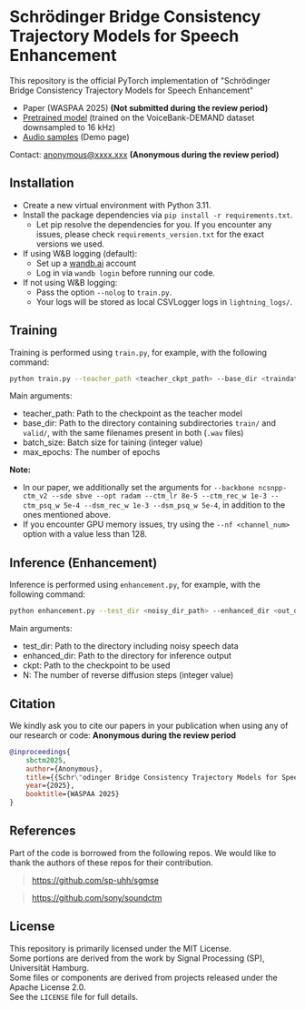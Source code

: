 # Schrödinger Bridge Consistency Trajectory Models for Speech Enhancement

This repository is the official PyTorch implementation of "Schrödinger Bridge Consistency Trajectory Models for Speech Enhancement"

- Paper (WASPAA 2025) **(Not submitted during the review period)**
- [Pretrained model](https://osf.io/download/f293c/?view_only=e406b105dd274657b7b33cea9dc764af) (trained on the VoiceBank-DEMAND dataset downsampled to 16 kHz)
- [Audio samples](https://osf.io/download/ahe4w/?view_only=e406b105dd274657b7b33cea9dc764af) (Demo page)

Contact: anonymous@xxxx.xxx **(Anonymous during the review period)**

## Installation

- Create a new virtual environment with Python 3.11.
- Install the package dependencies via `pip install -r requirements.txt`.
    - Let pip resolve the dependencies for you. If you encounter any issues, please check `requirements_version.txt` for the exact versions we used.
- If using W&B logging (default):
    - Set up a [wandb.ai](https://wandb.ai/) account
    - Log in via `wandb login` before running our code.
- If not using W&B logging:
    - Pass the option `--nolog` to `train.py`.
    - Your logs will be stored as local CSVLogger logs in `lightning_logs/`.

## Training

Training is performed using `train.py`, for example, with the following command:
```bash
python train.py --teacher_path <teacher_ckpt_path> --base_dir <traindata_dir_path> --batch_size <batch_size> --max_epochs <max_epoch_num>
```
Main arguments:
- teacher_path: Path to the checkpoint as the teacher model
- base_dir: Path to the directory containing subdirectories `train/` and `valid/`, with the same filenames present in both (`.wav` files)
- batch_size: Batch size for taining (integer value)
- max_epochs: The number of epochs

**Note:**
- In our paper, we additionally set the arguments for `--backbone ncsnpp-ctm_v2 --sde sbve --opt radam --ctm_lr 8e-5 --ctm_rec_w 1e-3 --ctm_psq_w 5e-4 --dsm_rec_w 1e-3 --dsm_psq_w 5e-4`, in addition to the ones mentioned above.
- If you encounter GPU memory issues, try using the `--nf <channel_num>` option with a value less than 128.

## Inference (Enhancement)

Inference is performed using `enhancement.py`, for example, with the following command:
```bash
python enhancement.py --test_dir <noisy_dir_path> --enhanced_dir <out_dir_path> --ckpt <pretrained_ckpt_path> --N <nfe>
```
Main arguments:
- test_dir: Path to the directory including noisy speech data
- enhanced_dir: Path to the directory for inference output
- ckpt: Path to the checkpoint to be used
- N: The number of reverse diffusion steps (integer value)

## Citation

We kindly ask you to cite our papers in your publication when using any of our research or code:
**Anonymous during the review period**
```bib
@inproceedings{
    sbctm2025,
    author={Anonymous},
    title={{Schr\"odinger Bridge Consistency Trajectory Models for Speech Enhancement}},
    year={2025},
    booktitle={WASPAA 2025}
}
```

## References

Part of the code is borrowed from the following repos. We would like to thank the authors of these repos for their contribution.
> https://github.com/sp-uhh/sgmse

> https://github.com/sony/soundctm

## License

This repository is primarily licensed under the MIT License.  
Some portions are derived from the work by Signal Processing (SP), Universität Hamburg.  
Some files or components are derived from projects released under the Apache License 2.0.  
See the `LICENSE` file for full details.
